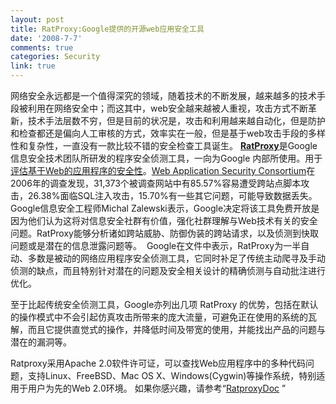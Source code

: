 ```yaml
---
layout: post
title: RatProxy:Google提供的开源web应用安全工具
date: '2008-7-7'
comments: true
categories: Security
link: true
---
```

网络安全永远都是一个值得深究的领域，随着技术的不断发展，越来越多的技术手段被利用在网络安全中；而这其中，web安全越来越被人重视，攻击方式不断革新，技术手法层数不穷，但是目前的状况是，攻击和利用越来越自动化，但是防护和检查都还是偏向人工审核的方式，效率实在一般，但是基于web攻击手段的多样性和复杂性，一直没有一款比较不错的安全检查工具诞生。
<a href="http://code.google.com/p/ratproxy/"><strong>RatProxy</strong></a>是Google信息安全技术团队所研发的程序安全侦测工具，一向为Google 内部所使用。用于<a href="http://computerworld.com/action/article.do?command=viewArticleBasic&amp;articleId=9106758">评估基于Web的应用程序的安全性</a>。<a href="http://www.webappsec.org/">Web Application Security Consortium</a>在2006年的调查发现，31,373个被调查网站中有85.57%容易遭受跨站点脚本攻击，26.38%面临SQL注入攻击，15.70%有一些其它问题，可能导致数据丢失。
Google信息安全工程师Michal Zalewski表示，Google决定将该工具免费开放是因为他们认为这将对信息安全社群有价值，强化社群理解与Web技术有关的安全问题。RatProxy能够分析诸如跨站威胁、防御伪装的跨站请求，以及侦测到快取问题或是潜在的信息泄露问题等。
<img src="http://ratproxy.googlecode.com/files/ratproxy-screen.png" alt="" />
Google在文件中表示，RatProxy为一半自动、多数是被动的网络应用程序安全侦测工具，它同时补足了传统主动爬寻及手动侦测的缺点，而且特别针对潜在的问题及安全相关设计的精确侦测与自动批注进行优化。

至于比起传统安全侦测工具，Google亦列出几项 RatProxy 的优势，包括在默认的操作模式中不会引起仿真攻击所带来的庞大流量，可避免正在使用的系统的瓦解，而且它提供直觉式的操作，并降低时间及带宽的使用，并能找出产品的问题与潜在的漏洞等。

Ratproxy采用Apache 2.0软件许可证，可以查找Web应用程序中的多种代码问题，支持Linux、FreeBSD、Mac OS X、Windows(Cygwin)等操作系统，特别适用于用户为先的Web 2.0环境。
如果你感兴趣，请参考“<a href="http://code.google.com/p/ratproxy/wiki/RatproxyDoc">RatproxyDoc</a> ”
